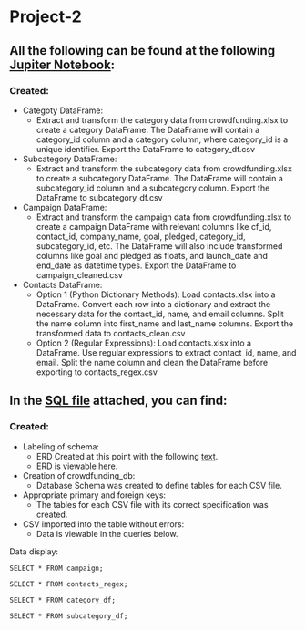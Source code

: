 # Project-2

## All the following can be found at the following [Jupiter Notebook](https://github.com/janetrodtx/Project-2/blob/main/ETL_Project2_JRodriguez_G_Rajagopalan_CSalinas_S%20Kalami_Oekene.ipynb):

### Created:
* Categoty DataFrame:
  * Extract and transform the category data from crowdfunding.xlsx to create a category DataFrame.
The DataFrame will contain a category_id column and a category column, where category_id is a unique identifier.
Export the DataFrame to category_df.csv
* Subcategory DataFrame:
  * Extract and transform the subcategory data from crowdfunding.xlsx to create a subcategory DataFrame.
The DataFrame will contain a subcategory_id column and a subcategory column.
Export the DataFrame to subcategory_df.csv
* Campaign DataFrame:
  * Extract and transform the campaign data from crowdfunding.xlsx to create a campaign DataFrame with relevant columns like cf_id, contact_id, company_name, goal, pledged, category_id, subcategory_id, etc.
The DataFrame will also include transformed columns like goal and pledged as floats, and launch_date and end_date as datetime types.
Export the DataFrame to campaign_cleaned.csv
* Contacts DataFrame:
  * Option 1 (Python Dictionary Methods):
Load contacts.xlsx into a DataFrame.
Convert each row into a dictionary and extract the necessary data for the contact_id, name, and email columns.
Split the name column into first_name and last_name columns.
Export the transformed data to contacts_clean.csv
  * Option 2 (Regular Expressions):
Load contacts.xlsx into a DataFrame.
Use regular expressions to extract contact_id, name, and email.
Split the name column and clean the DataFrame before exporting to contacts_regex.csv

## In the [SQL file](https://github.com/janetrodtx/Project-2/blob/main/ERD/crowdfunding_db_schema.sql) attached, you can find:

### Created:
* Labeling of schema:
  * ERD Created at this point with the following [text](https://github.com/janetrodtx/Project-2/blob/main/ERD/QuickDBD_Schema.txt).
  * ERD is viewable [here](https://github.com/janetrodtx/Project-2/blob/main/ERD/Schema_QuickDBD.JPG).
* Creation of crowdfunding_db:
  * Database Schema was created to define tables for each CSV file.
* Appropriate primary and foreign keys:
  * The tables for each CSV file with its correct specification was created.
* CSV imported into the table without errors:
  * Data is viewable in the queries below.

Data display:
```pgsql
SELECT * FROM campaign;
```

```pgsql
SELECT * FROM contacts_regex;
```

```pgsql
SELECT * FROM category_df;
```

```pgsql
SELECT * FROM subcategory_df;
```
